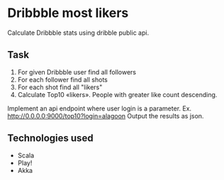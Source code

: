 # Dribbble most likers
Calculate Dribbble stats using dribble public api.

## Task
1. For given Dribbble user find all followers
2. For each follower find all shots
3. For each shot find all "likers"
4. Calculate Top10 «likers». People with greater like count descending.

Implement an api endpoint where user login is a parameter. Ex. http://0.0.0.0:9000/top10?login=alagoon
Output the results as json.

## Technologies used
* Scala
* Play!
* Akka
